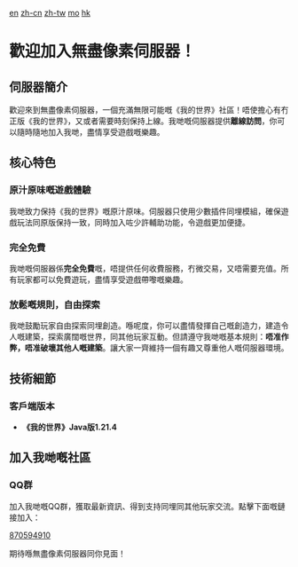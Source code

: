 [en](README-en.md) [zh-cn](README-zh-cn.md) [zh-tw](README-zh-tw.md) [mo](README-zh-mo.md) [hk](README-zh-hk.md)

# 歡迎加入無盡像素伺服器！

## 伺服器簡介
歡迎來到無盡像素伺服器，一個充滿無限可能嘅《我的世界》社區！唔使擔心有冇正版《我的世界》，又或者需要時刻保持上線。我哋嘅伺服器提供**離線訪問**，你可以隨時隨地加入我哋，盡情享受遊戲嘅樂趣。

## 核心特色

### 原汁原味嘅遊戲體驗
我哋致力保持《我的世界》嘅原汁原味。伺服器只使用少數插件同埋模組，確保遊戲玩法同原版保持一致，同時加入咗少許輔助功能，令遊戲更加便捷。

### 完全免費
我哋嘅伺服器係**完全免費**嘅，唔提供任何收費服務，冇微交易，又唔需要充值。所有玩家都可以免費遊玩，盡情享受遊戲帶嚟嘅樂趣。

### 放鬆嘅規則，自由探索
我哋鼓勵玩家自由探索同埋創造。喺呢度，你可以盡情發揮自己嘅創造力，建造令人嘅建築，探索廣闊嘅世界，同其他玩家互動。但請遵守我哋嘅基本規則：**唔准作弊，唔准破壞其他人嘅建築**。讓大家一齊維持一個有趣又尊重他人嘅伺服器環境。

## 技術細節

### 客戶端版本
- **《我的世界》Java版1.21.4**

## 加入我哋嘅社區

### QQ群
加入我哋嘅QQ群，獲取最新資訊、得到支持同埋同其他玩家交流。點擊下面嘅鏈接加入：

[870594910](https://qm.qq.com/q/QomvgjLMY2)

期待喺無盡像素伺服器同你見面！
